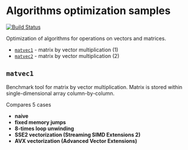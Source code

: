 # Algorithms optimization samples

[![Build Status](https://travis-ci.org/malczuuu/algopt.svg?branch=master)](https://travis-ci.org/malczuuu/algopt)

Optimization of algorithms for operations on vectors and matrices.

* [`matvec1`](/matvec1) - matrix by vector multiplication (1)
* [`matvec2`](/matvec2) - matrix by vector multiplication (2)

## `matvec1`

Benchmark tool for matrix by vector multiplication. Matrix is stored within single-dimensional array column-by-column.

Compares 5 cases

* **naive**
* **fixed memory jumps**
* **8-times loop unwinding**
* **SSE2 vectorization (Streaming SIMD Extensions 2)**
* **AVX vectorization (Advanced Vector Extensions)**
